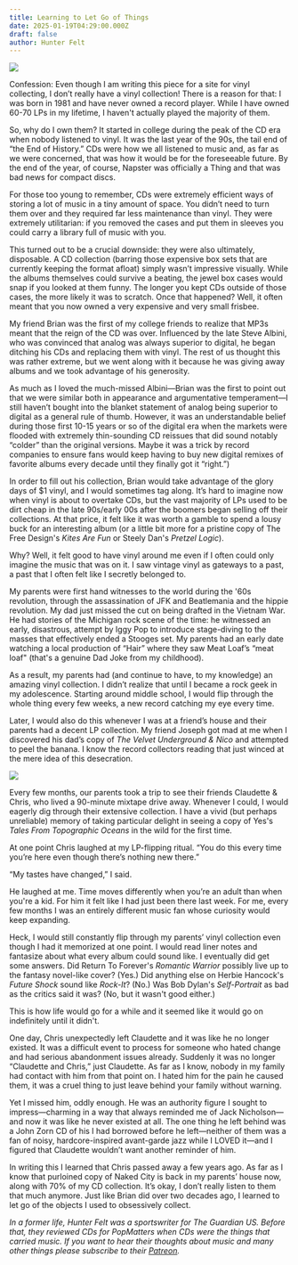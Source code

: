 ```yaml
---
title: Learning to Let Go of Things
date: 2025-01-19T04:29:00.000Z
draft: false
author: Hunter Felt
---
```

![](/images/upload/hunter.jpeg)




Confession: Even though I am writing this piece for a site for vinyl collecting, I don’t really have a vinyl collection! There is a reason for that: I was born in 1981 and have never owned a record player. While I have owned 60-70 LPs in my lifetime, I haven't actually played the majority of them.

So, why do I own them? It started in college during the peak of the CD era when nobody listened to vinyl. It was the last year of the 90s, the tail end of “the End of History.” CDs were how we all listened to music and, as far as we were concerned, that was how it would be for the foreseeable future. By the end of the year, of course, Napster was officially a Thing and that was bad news for compact discs.

For those too young to remember, CDs were extremely efficient ways of storing a lot of music in a tiny amount of space. You didn’t need to turn them over and they required far less maintenance than vinyl. They were extremely utilitarian: if you removed the cases and put them in sleeves you could carry a library full of music with you. 

This turned out to be a crucial downside: they were also ultimately, disposable. A CD collection (barring those expensive box sets that are currently keeping the format afloat) simply wasn’t impressive visually. While the albums themselves could survive a beating, the jewel box cases would snap if you looked at them funny. The longer you kept CDs outside of those cases, the more likely it was to scratch. Once that happened? Well, it often meant that you now owned a very expensive and very small frisbee.

My friend Brian was the first of my college friends to realize that MP3s meant that the reign of the CD was over. Influenced by the late Steve Albini, who was convinced that analog was always superior to digital, he began ditching his CDs and replacing them with vinyl. The rest of us thought this was rather extreme, but we went along with it because he was giving away albums and we took advantage of his generosity.

As much as I loved the much-missed Albini—Brian was the first to point out that we were similar both in appearance and argumentative temperament—I still haven’t bought into the blanket statement of analog being superior to digital as a general rule of thumb. However, it was an understandable belief during those first 10-15 years or so of the digital era when the markets were flooded with extremely thin-sounding CD reissues that did sound notably “colder” than the original versions. Maybe it was a trick by record companies to ensure fans would keep having to buy new digital remixes of favorite albums every decade until they finally got it “right.”)

In order to fill out his collection, Brian would take advantage of the glory days of $1 vinyl, and I would sometimes tag along. It’s hard to imagine now when vinyl is about to overtake CDs, but the vast majority of LPs used to be dirt cheap in the late 90s/early 00s after the boomers began selling off their collections. At that price, it felt like it was worth a gamble to spend a lousy buck for an interesting album (or a little bit more for a pristine copy of The Free Design's *Kites Are Fun* or Steely Dan's *Pretzel Logic*).

Why? Well, it felt good to have vinyl around me even if I often could only imagine the music that was on it. I saw vintage vinyl as gateways to a past, a past that I often felt like I secretly belonged to.

My parents were first hand witnesses to the world during the '60s revolution, through the assassination of JFK and Beatlemania and the hippie revolution. My dad just missed the cut on being drafted in the Vietnam War. He had stories of the Michigan rock scene of the time: he witnessed an early, disastrous, attempt by Iggy Pop to introduce stage-diving to the masses that effectively ended a Stooges set. My parents had an early date watching a local production of “Hair” where they saw Meat Loaf’s “meat loaf" (that's a genuine Dad Joke from my childhood).

As a result, my parents had (and continue to have, to my knowledge) an amazing vinyl collection. I didn’t realize that until I became a rock geek in my adolescence. Starting around middle school, I would flip through the whole thing every few weeks, a new record catching my eye every time.

Later, I would also do this whenever I was at a friend’s house and their parents had a decent LP collection. My friend Joseph got mad at me when I discovered his dad’s copy of *The Velvet Underground & Nico* and attempted to peel the banana. I know the record collectors reading that just winced at the mere idea of this desecration. 

![](/images/upload/img_0384.jpg)

Every few months, our parents took a trip to see their friends Claudette & Chris, who lived a 90-minute mixtape drive away. Whenever I could, I would eagerly dig through their extensive collection. I have a vivid (but perhaps unreliable) memory of taking particular delight in seeing a copy of Yes's *Tales From Topographic Oceans* in the wild for the first time.

At one point Chris laughed at my LP-flipping ritual. “You do this every time you’re here even though there’s nothing new there.”

“My tastes have changed,” I said.

He laughed at me. Time moves differently when you’re an adult than when you're a kid. For him it felt like I had just been there last week. For me, every few months I was an entirely different music fan whose curiosity would keep expanding.

Heck, I would still constantly flip through my parents’ vinyl collection even though I had it memorized at one point. I would read liner notes and fantasize about what every album could sound like. I eventually did get some answers. Did Return To Forever's *Romantic Warrior* possibly live up to the fantasy novel-like cover? (Yes.) Did anything else on Herbie Hancock's *Future Shock* sound like *Rock-It*? (No.) Was Bob Dylan's *Self-Portrait* as bad as the critics said it was? (No, but it wasn't good either.)

This is how life would go for a while and it seemed like it would go on indefinitely until it didn't. 

One day, Chris unexpectedly left Claudette and it was like he no longer existed. It was a difficult event to process for someone who hated change and had serious abandonment issues already. Suddenly it was no longer “Claudette and Chris,” just Claudette. As far as I know, nobody in my family had contact with him from that point on. I hated him for the pain he caused them, it was a cruel thing to just leave behind your family without warning. 

Yet I missed him, oddly enough. He was an authority figure I sought to impress—charming in a way that always reminded me of Jack Nicholson—and now it was like he never existed at all. The one thing he left behind was a John Zorn CD of his I had borrowed before he left—neither of them was a fan of noisy, hardcore-inspired avant-garde jazz while I LOVED it—and I figured that Claudette wouldn’t want another reminder of him.

In writing this I learned that Chris passed away a few years ago. As far as I know that purloined copy of Naked City is back in my parents’ house now, along with 70% of my CD collection. It’s okay, I don’t really listen to them that much anymore. Just like Brian did over two decades ago, I learned to let go of the objects I used to obsessively collect. 


*In a former life, Hunter Felt was a sportswriter for The Guardian US. Before that, they reviewed CDs for PopMatters when CDs were the things that carried music. If you want to hear their thoughts about music and many other things please subscribe to their [Patreon](https://www.patreon.com/hunterfelt).*
